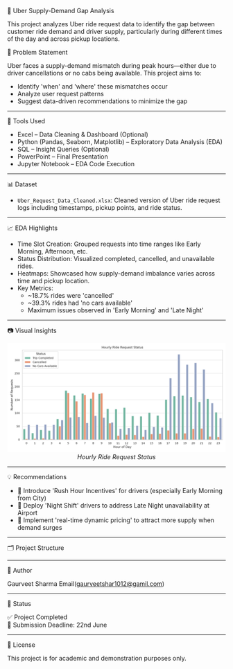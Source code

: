 🚗 Uber Supply-Demand Gap Analysis

This project analyzes Uber ride request data to identify the gap between customer ride demand and driver supply, particularly during different times of the day and across pickup locations.

📌 Problem Statement

Uber faces a supply-demand mismatch during peak hours—either due to driver cancellations or no cabs being available. This project aims to:

- Identify 'when' and 'where' these mismatches occur
- Analyze user request patterns
- Suggest data-driven recommendations to minimize the gap

---

🧰 Tools Used

- Excel – Data Cleaning & Dashboard (Optional)
- Python (Pandas, Seaborn, Matplotlib) – Exploratory Data Analysis (EDA)
- SQL – Insight Queries (Optional)
- PowerPoint – Final Presentation
- Jupyter Notebook – EDA Code Execution

---

📊 Dataset

- `Uber_Request_Data_Cleaned.xlsx`: Cleaned version of Uber ride request logs including timestamps, pickup points, and ride status.

---

📈 EDA Highlights

- Time Slot Creation: Grouped requests into time ranges like Early Morning, Afternoon, etc.
- Status Distribution: Visualized completed, cancelled, and unavailable rides.
- Heatmaps: Showcased how supply-demand imbalance varies across time and pickup location.
- Key Metrics:
  - ~18.7% rides were 'cancelled'
  - ~39.3% rides had 'no cars available'
  - Maximum issues observed in 'Early Morning' and 'Late Night'

---

📷 Visual Insights

<p align="center">
  <img src="plots/hourly_status_plot.png" width="600"/>
  <br>
  <em>Hourly Ride Request Status</em>
</p>


---

💡 Recommendations

- 📍 Introduce 'Rush Hour Incentives' for drivers (especially Early Morning from City)
- 🌙 Deploy 'Night Shift' drivers to address Late Night unavailability at Airport
- 🔄 Implement 'real-time dynamic pricing' to attract more supply when demand surges

---

🗂️ Project Structure


---

👤 Author

Gaurveet Sharma 
Email(gaurveetshar1012@gamil.com)

---

📌 Status

✅ Project Completed  
📅 Submission Deadline: 22nd June

---

📜 License

This project is for academic and demonstration purposes only.



